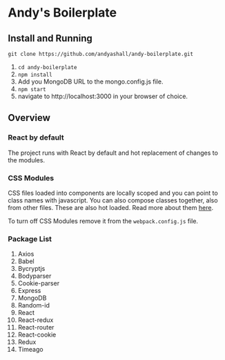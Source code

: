 # Andy's Boilerplate

## Install and Running
`git clone https://github.com/andyashall/andy-boilerplate.git`

1. `cd andy-boilerplate`
2. `npm install`
3. Add you MongoDB URL to the mongo.config.js file.
4. `npm start`
5. navigate to http://localhost:3000 in your browser of choice.


## Overview

### React by default
The project runs with React by default and hot replacement of changes to the modules.

### CSS Modules
CSS files loaded into components are locally scoped and you can point to class names with javascript. You can also compose classes together, also from other files. These are also hot loaded. Read more about them [here](http://glenmaddern.com/articles/css-modules).

To turn off CSS Modules remove it from the `webpack.config.js` file.

### Package List

1. Axios
2. Babel
3. Bycryptjs
4. Bodyparser
5. Cookie-parser
6. Express
7. MongoDB
8. Random-id
9. React
10. React-redux
11. React-router
12. React-cookie
13. Redux
14. Timeago